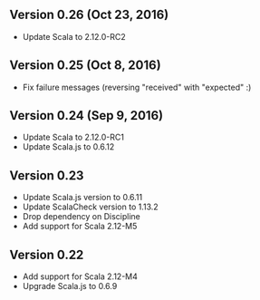 ## Version 0.26 (Oct 23, 2016)

- Update Scala to 2.12.0-RC2

## Version 0.25 (Oct 8, 2016)

- Fix failure messages (reversing "received" with "expected" :)

## Version 0.24 (Sep 9, 2016)

- Update Scala to 2.12.0-RC1
- Update Scala.js to 0.6.12

## Version 0.23

- Update Scala.js version to 0.6.11
- Update ScalaCheck version to 1.13.2
- Drop dependency on Discipline
- Add support for Scala 2.12-M5

## Version 0.22

- Add support for Scala 2.12-M4
- Upgrade Scala.js to 0.6.9


